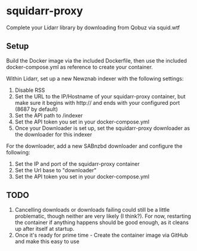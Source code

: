 # squidarr-proxy

Complete your Lidarr library by downloading from Qobuz via squid.wtf

## Setup

Build the Docker image via the included Dockerfile, then use the included docker-compose.yml as reference to create your container.

Within Lidarr, set up a new Newznab indexer with the following settings:
1. Disable RSS
2. Set the URL to the IP/Hostname of your squidarr-proxy container, but make sure it begins with http:// and ends with your configured port (8687 by default)
3. Set the API path to /indexer
4. Set the API token you set in your docker-compose.yml
4. Once your Downloader is set up, set the squidarr-proxy downloader as the downloader for this indexer

For the downloader, add a new SABnzbd downloader and configure the following:
1. Set the IP and port of the squidarr-proxy container
2. Set the Url base to "downloader"
3. Set the API token you set in your docker-compose.yml

## TODO
1. Cancelling downloads or downloads failing could still be a little problematic, though neither are very likely (I think?). For now, restarting the container if anything happens should be good enough, as it cleans up after itself at startup.
2. Once it's ready for prime time - Create the container image via GitHub and make this easy to use
